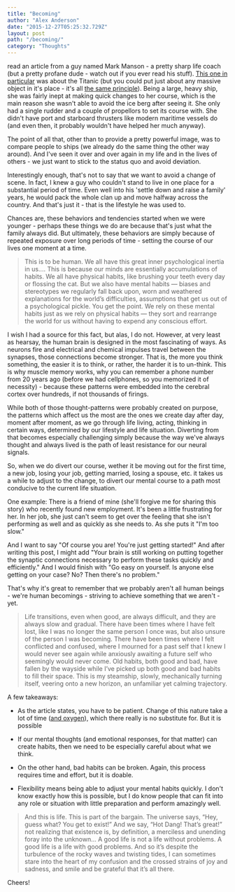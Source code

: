 ```yaml
---
title: "Becoming"
author: "Alex Anderson"
date: "2015-12-27T05:25:32.729Z"
layout: post
path: "/becoming/"
category: "Thoughts"
---
```


read an article from a guy named Mark Manson - a pretty sharp life coach (but a pretty profane dude - watch out if you ever read his stuff). [This one in particular](http://markmanson.net/be-patient) was about the Titanic (but you could put just about any massive object in it's place - it's all [the same principle](https://en.wikipedia.org/wiki/Newton%27s_laws_of_motion#Newton.27s_first_law)). Being a large, heavy ship, she was fairly inept at making quick changes to her course, which is the main reason she wasn't able to avoid the ice berg after seeing it. She only had a single rudder and a couple of propellors to set its course with. She didn't have port and starboard thrusters like modern maritime vessels do (and even then, it probably wouldn't have helped her much anyway).

The point of all that, other than to provide a pretty powerful image, was to compare people to ships (we already do the same thing the other way around). And I've seen it over and over again in my life and in the lives of others - we just want to stick to the status quo and avoid deviation.

Interestingly enough, that's not to say that we want to avoid a change of scene. In fact, I knew a guy who couldn't stand to live in one place for a substantial period of time. Even well into his 'settle down and raise a family' years, he would pack the whole clan up and move halfway across the country. And that's just it - that is the lifestyle he was used to.

Chances are, these behaviors and tendencies started when we were younger - perhaps these things we do are because that's just what the family always did. But ultimately, these behaviors are simply because of repeated exposure over long periods of time - setting the course of our lives one moment at a time.

> This is to be human. We all have this great inner psychological inertia in us....
> This is because our minds are essentially accumulations of habits. We all have physical habits, like brushing your teeth every day or flossing the cat. But we also have mental habits — biases and stereotypes we regularly fall back upon, worn and weathered explanations for the world’s difficulties, assumptions that get us out of a psychological pickle. You get the point. We rely on these mental habits just as we rely on physical habits — they sort and rearrange the world for us without having to expend any conscious effort.

I wish I had a source for this fact, but alas, I do not. However, at very least as hearsay, the human brain is designed in the most fascinating of ways. As neurons fire and electrical and chemical impulses travel between the synapses, those connections become stronger. That is, the more you think something, the easier it is to think, or rather, the harder it is to un-think. This is why muscle memory works, why you can remember a phone number from 20 years ago (before we had cellphones, so you memorized it of necessity) - because these patterns were embedded into the cerebral cortex over hundreds, if not thousands of firings.

While both of those thought-patterns were probably created on purpose, the patterns which affect us the most are the ones we create day after day, moment after moment, as we go through life living, acting, thinking in certain ways, determined by our lifestyle and life situation. Diverting from that becomes especially challenging simply because the way we've always thought and always lived is the path of least resistance for our neural signals.

So, when we do divert our course, wether it be moving out for the first time, a new job, losing your job, getting married, losing a spouse, etc. it takes us a while to adjust to the change, to divert our mental course to a path most conducive to the current life situation.

One example: There is a friend of mine (she'll forgive me for sharing this story) who recently found new employment. It's been a little frustrating for her. In her job, she just can't seem to get over the feeling that she isn't performing as well and as quickly as she needs to. As she puts it "I'm too slow."

And I want to say "Of course you are! You're just getting started!" And after writing this post, I might add "Your brain is still working on putting together the synaptic connections necessary to perform these tasks quickly and efficiently." And I would finish with "Go easy on yourself. Is anyone else getting on your case? No? Then there's no problem."

That's why it's great to remember that we probably aren't all human beings - we're human becomings - striving to achieve something that we aren't - yet.

> Life transitions, even when good, are always difficult, and they are always slow and gradual. There have been times where I have felt lost, like I was no longer the same person I once was, but also unsure of the person I was becoming. There have been times where I felt conflicted and confused, where I mourned for a past self that I knew I would never see again while anxiously awaiting a future self who seemingly would never come. Old habits, both good and bad, have fallen by the wayside while I’ve picked up both good and bad habits to fill their space.
> This is my steamship, slowly, mechanically turning itself, veering onto a new horizon, an unfamiliar yet calming trajectory.

A few takeaways:

- As the article states, you have to be patient. Change of this nature take a lot of time ([and oxygen](http://pmd.cdn.turner.com/tcm/big/tcmweb/FILMCLIPS/2011/01/hopscotch_haveanysausage_FC_235a_24f_mobile-baseline.mp4)), which there really is no substitute for. But it is possible

- If our mental thoughts (and emotional responses, for that matter) can create habits, then we need to be especially careful about what we think.

- On the other hand, bad habits can be broken. Again, this process requires time and effort, but it is doable.

- Flexibility means being able to adjust your mental habits quickly. I don't know exactly how this is possible, but I do know people that can fit into any role or situation with little preparation and perform amazingly well.

> And this is life. This is part of the bargain. The universe says, “Hey, guess what? You get to exist!” And we say, “Hot Dang! That’s great!” not realizing that existence is, by definition, a merciless and unending foray into the unknown...
> A good life is not a life without problems. A good life is a life with good problems. And so it’s despite the turbulence of the rocky waves and twisting tides, I can sometimes stare into the heart of my confusion and the crossed strains of joy and sadness, and smile and be grateful that it’s all there.

Cheers!
